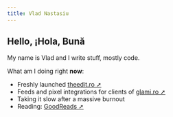 ```yaml
---
title: Vlad Nastasiu
---
```


## Hello, ¡Hola, Bună

My name is Vlad and I write stuff, mostly code.

What am I doing right **now**:

- Freshly launched [theedit.ro ➚](https://theedit.ro)
- Feeds and pixel integrations for clients of [glami.ro ➚](https://glami.ro)
- Taking it slow after a massive burnout
- Reading: [GoodReads ➚](https://goodreads.com/alltakestime)